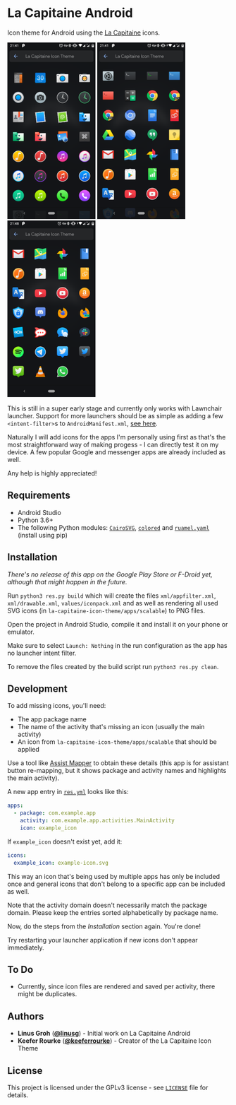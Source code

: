 # La Capitaine Android

Icon theme for Android using the [La Capitaine](https://github.com/keeferrourke/la-capitaine-icon-theme)
icons.

<img src="images/icon_list_1.png" alt="Icon List (1)" height="400"> <img src="images/icon_list_2.png" alt="Icon List (2)" height="400"> <img src="images/icon_list_3.png" alt="Icon List (3)" height="400">

This is still in a super early stage and currently only works with Lawnchair
launcher. Support for more launchers should be as simple as adding a few
`<intent-filter>`s to `AndroidManifest.xml`,
[see here](https://github.com/iamareebjamal/scratch_icon_pack_source/blob/master/app/src/main/AndroidManifest.xml).

Naturally I will add icons for the apps I'm personally using first as that's
the most straightforward way of making progess - I can directly test it on my
device. A few popular Google and messenger apps are already included as well.

Any help is highly appreciated!

## Requirements

- Android Studio
- Python 3.6+
- The following Python modules:
  [`CairoSVG`](https://pypi.org/project/CairoSVG/),
  [`colored`](https://pypi.org/project/colored/) and
  [`ruamel.yaml`](https://pypi.org/project/ruamel.yaml/) (install using pip)

## Installation

*There's no release of this app on the Google Play Store or F-Droid yet,
although that might happen in the future.*

Run `python3 res.py build` which will create the files `xml/appfilter.xml`,
`xml/drawable.xml`, `values/iconpack.xml` and as well as rendering all used SVG
icons (in `la-capitaine-icon-theme/apps/scalable`) to PNG files.

Open the project in Android Studio, compile it and install it on your phone or
emulator.

Make sure to select `Launch: Nothing` in the run configuration as the app has
no launcher intent filter.

To remove the files created by the build script run `python3 res.py clean`.

## Development

To add missing icons, you'll need:

- The app package name
- The name of the activity that's missing an icon (usually the main activity)
- An icon from `la-capitaine-icon-theme/apps/scalable` that should be applied

Use a tool like [Assist Mapper](https://play.google.com/store/apps/details?id=amirz.assistmapper)
to obtain these details (this app is for assistant button re-mapping, but it
shows package and activity names and highlights the main activity).

A new app entry in [`res.yml`](res.yml) looks like this:

```yaml
apps:
  - package: com.example.app
    activity: com.example.app.activities.MainActivity
    icon: example_icon
```

If `example_icon` doesn't exist yet, add it:

```yaml
icons:
  example_icon: example-icon.svg
```

This way an icon that's being used by multiple apps has only be included once
and general icons that don't belong to a specific app can be included as well.

Note that the activity domain doesn't necessarily match the package domain.
Please keep the entries sorted alphabetically by package name.

Now, do the steps from the *Installation* section again. You're done!

Try restarting your launcher application if new icons don't appear immediately.

## To Do

- Currently, since icon files are rendered and saved per activity, there might
  be duplicates.

## Authors

- **Linus Groh** ([**@linusg**](https://github.com/linusg/)) -
  Initial work on La Capitaine Android
- **Keefer Rourke** ([**@keeferrourke**](https://github.com/keeferrourke/)) -
  Creator of the La Capitaine Icon Theme

## License

This project is licensed under the GPLv3 license - see [`LICENSE`](LICENSE)
file for details.
